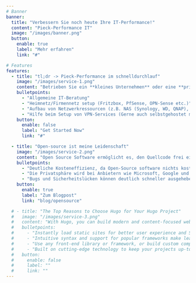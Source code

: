 ```yaml
---
# Banner
banner:
  title: "Verbessern Sie noch heute Ihre IT-Performance!"
  content: "Pieck-Performance IT"
  image: "/images/banner.png"
  button:
    enable: true
    label: "Mehr erfahren"
    link: "#"

# Features
features:
  - title: "tl;dr -> Pieck-Performance im schnelldurchlauf"
    image: "/images/service-1.png"
    content: "Betrieben Sie ein **kleines Unternehmen** oder eine **private Firma** und benötigen Unterstützung im IT-Bereich? Dann sind Sie hier genau richtig! Im Folgenden finden Sie einige Beispiele, wie ich Sie unterstützen kann:"
    bulletpoints:
      - "Allgemeine IT-Beratung"
      - "Heimnetz/Firmennetz setup (Fritzbox, PfSense, OPN-Sense etc.)"
      - "Aufbau von Netzwerkressourcen (z.B. NAS (Synology, WD, QNAP), Firewall, DNS-Server, Active-Directory Administration etc.)"
      - "Hilfe beim Setup von VPN-Services (Gerne auch selbstgehostet mit Docker und Wireguard für maximale Effizienz und Sicherheit!)"
    button:
      enable: false
      label: "Get Started Now"
      link: "#"

  - title: "Open-source ist meine Leidenschaft"
    image: "/images/service-2.png"
    content: "Open Source Software ermöglicht es, den Quellcode frei einzusehen und anzupassen. Dadurch sind die Tools sicherer, transparenter und flexibler. Ich bevorzuge Open Source, weil ich unabhängig von großen Anbietern bin und Software individuell gestalten kann. Hier sind einige Punkte, die ich an Open-source software liebe:"
    bulletpoints:
      - "Deutliche Kosteneffizienz, da Open-Source software nichts kostet."
      - "Die Privatsphäre wird bei Anbietern wie Microsoft, Google und AVM (Fritzbox) nicht wirklich eingehalten und beachtet. Open-source Software-Herstellern sind die Telemetriedaten meisten egal, weshalb bei den meisten Open-source Anwendungen auch keine Daten gespeichert oder übermittelt werden"
      - "Bugs und Sicherheitslücken können deutlich schneller ausgehebelt werden, da jeder auf der Welt an dem SourceCode mitarbeiten kann, und den Fehler, Bug oder die Sicherheitslücke schließen kann."
    button:
      enable: true
      label: "Zum Blogpost"
      link: "blog/opensource"

  # - title: "The Top Reasons to Choose Hugo for Your Hugo Project"
  #   image: "/images/service-3.png"
  #   content: "With Hugo, you can build modern and content-focused websites without sacrificing performance or ease of use."
  #   bulletpoints:
  #     - "Instantly load static sites for better user experience and SEO."
  #     - "Intuitive syntax and support for popular frameworks make learning and using Hugo a breeze."
  #     - "Use any front-end library or framework, or build custom components, for any project size."
  #     - "Built on cutting-edge technology to keep your projects up-to-date with the latest web standards."
  #   button:
  #     enable: false
  #     label: ""
  #     link: ""
---
```

